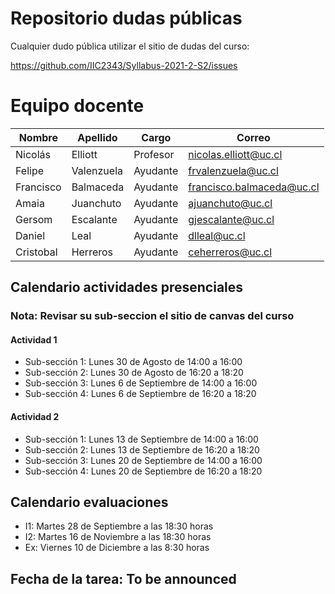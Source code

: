 # Repositorio dudas públicas

Cualquier dudo pública utilizar el sitio de dudas del curso:

https://github.com/IIC2343/Syllabus-2021-2-S2/issues

# Equipo docente

| Nombre    | Apellido   | Cargo    | Correo                    |
|-----------|------------|----------|---------------------------|
| Nicolás   | Elliott    | Profesor | nicolas.elliott@uc.cl     |
| Felipe    | Valenzuela | Ayudante | frvalenzuela@uc.cl        |
| Francisco | Balmaceda  | Ayudante | francisco.balmaceda@uc.cl |
| Amaia     | Juanchuto  | Ayudante | ajuanchuto@uc.cl          |
| Gersom    | Escalante  | Ayudante | gjescalante@uc.cl         |
| Daniel    | Leal       | Ayudante | dlleal@uc.cl              |
| Cristobal | Herreros   | Ayudante | ceherreros@uc.cl          |

## Calendario actividades presenciales

### Nota: Revisar su sub-seccion el sitio de canvas del curso

#### Actividad 1

- Sub-sección 1: Lunes 30 de Agosto de 14:00 a 16:00
- Sub-sección 2: Lunes 30 de Agosto de 16:20 a 18:20 
- Sub-sección 3: Lunes 6 de Septiembre de 14:00 a 16:00 
- Sub-sección 4: Lunes 6 de Septiembre de 16:20 a 18:20


#### Actividad 2

- Sub-sección 1: Lunes 13 de Septiembre de 14:00 a 16:00
- Sub-sección 2: Lunes 13 de Septiembre de 16:20 a 18:20 
- Sub-sección 3: Lunes 20 de Septiembre de 14:00 a 16:00 
- Sub-sección 4: Lunes 20 de Septiembre de 16:20 a 18:20

## Calendario evaluaciones

- I1: Martes 28 de Septiembre a las 18:30 horas
- I2: Martes 16 de Noviembre a las 18:30 horas
- Ex: Viernes 10 de Diciembre a las 8:30 horas

## Fecha de la tarea: To be announced

